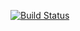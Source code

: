 [![Build Status](https://travis-ci.org/Avsyankaa/lab06.svg?branch=master)](https://travis-ci.org/Avsyankaa/lab06)
